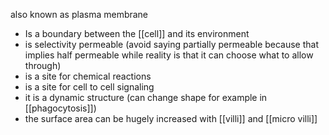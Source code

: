 also known as plasma membrane

* Is a boundary between the [[cell]] and its environment
* is selectivity permeable (avoid saying partially permeable because that implies half permeable while reality is that it can choose what to allow through)
* is a site for chemical reactions
* is a site for cell to cell signaling
* it is a dynamic structure (can change shape for example in [[phagocytosis]])
* the surface area can be hugely increased with [[villi]] and [[micro villi]]